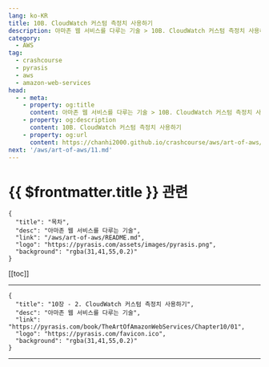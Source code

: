 ```yaml
---
lang: ko-KR
title: 10B. CloudWatch 커스텀 측정치 사용하기
description: 아마존 웹 서비스를 다루는 기술 > 10B. CloudWatch 커스텀 측정치 사용하기
category:
  - AWS
tag: 
  - crashcourse
  - pyrasis
  - aws 
  - amazon-web-services
head:
  - - meta:
    - property: og:title
      content: 아마존 웹 서비스를 다루는 기술 > 10B. CloudWatch 커스텀 측정치 사용하기
    - property: og:description
      content: 10B. CloudWatch 커스텀 측정치 사용하기
    - property: og:url
      content: https://chanhi2000.github.io/crashcourse/aws/art-of-aws/10B.html
next: '/aws/art-of-aws/11.md'
---
```


# {{ $frontmatter.title }} 관련

```component VPCard
{
  "title": "목차",
  "desc": "아마존 웹 서비스를 다루는 기술",
  "link": "/aws/art-of-aws/README.md",
  "logo": "https://pyrasis.com/assets/images/pyrasis.png",
  "background": "rgba(31,41,55,0.2)"
}
```

[[toc]]

---

```component VPCard
{
  "title": "10장 - 2. CloudWatch 커스텀 측정치 사용하기",
  "desc": "아마존 웹 서비스를 다루는 기술",
  "link": "https://pyrasis.com/book/TheArtOfAmazonWebServices/Chapter10/01",
  "logo": "https://pyrasis.com/favicon.ico",
  "background": "rgba(31,41,55,0.2)"
}
```

---

<TagLinks />